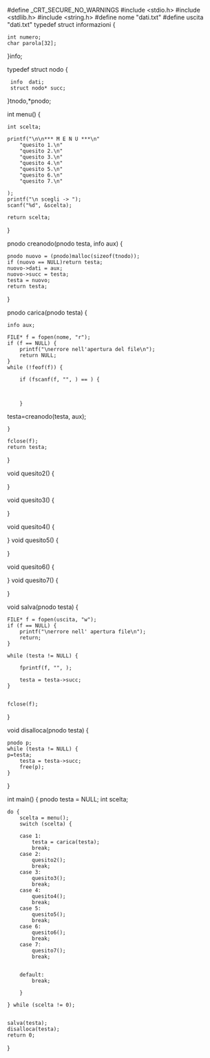 #define _CRT_SECURE_NO_WARNINGS
#include <stdio.h>
#include <stdlib.h>
#include <string.h>
#define nome "dati.txt"
#define uscita "dati.txt"
typedef struct informazioni {

	int numero;
	char parola[32];

}info;

typedef struct nodo {

	 info  dati;
	 struct nodo* succ;

}tnodo,*pnodo;



int menu() {

	int scelta;

	printf("\n\n*** M E N U ***\n"
		"quesito 1.\n"
		"quesito 2.\n"
		"quesito 3.\n"
		"quesito 4.\n"
		"quesito 5.\n"
		"quesito 6.\n"
		"quesito 7.\n"

	);
	printf("\n scegli -> ");
	scanf("%d", &scelta);

	return scelta;
}

pnodo creanodo(pnodo testa, info aux) {


	pnodo nuovo = (pnodo)malloc(sizeof(tnodo));
	if (nuovo == NULL)return testa;
	nuovo->dati = aux;
	nuovo->succ = testa;
	testa = nuovo;
	return testa;


}

pnodo carica(pnodo testa) {

	info aux;

	FILE* f = fopen(nome, "r");
	if (f == NULL) {
		printf("\nerrore nell'apertura del file\n");
		return NULL;
	}
	while (!feof(f)) {

		if (fscanf(f, "", ) == ) {



		}

testa=creanodo(testa, aux);

	}

	fclose(f);
	return testa;
}

void quesito2() {


}

void quesito3() {


}

void quesito4() {


}
void quesito5() {


}

void quesito6() {


}
void quesito7() {


}

void salva(pnodo testa) {

	FILE* f = fopen(uscita, "w");
	if (f == NULL) {
		printf("\nerrore nell' apertura file\n");
		return;
	}

	while (testa != NULL) {

		fprintf(f, "", );

		testa = testa->succ;
	}


	fclose(f);
}

void disalloca(pnodo testa) {

	pnodo p;
	while (testa != NULL) {
	p=testa;
		testa = testa->succ;
		free(p);
	}

}

int main() {
	pnodo testa = NULL;
	int scelta;
	
	do {
		scelta = menu();
		switch (scelta) {

		case 1:
			testa = carica(testa);
			break;
		case 2:
			quesito2();
			break;
		case 3:
			quesito3();
			break;
		case 4:
			quesito4();
			break;
		case 5:
			quesito5();
			break;
		case 6:
			quesito6();
			break;
		case 7:
			quesito7();
			break;


		default:
			break;

		}

	} while (scelta != 0);


	salva(testa);
	disalloca(testa);
	return 0;
}
